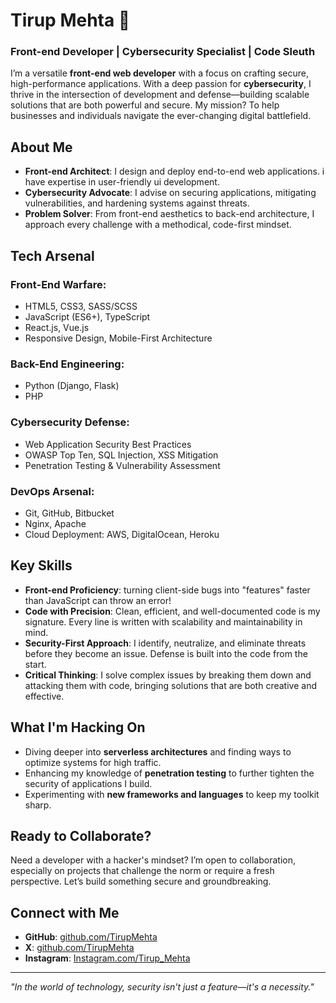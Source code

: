 # Tirup Mehta 👾

### Front-end Developer | Cybersecurity Specialist | Code Sleuth

I’m a versatile **front-end web developer** with a focus on crafting secure, high-performance applications. With a deep passion for **cybersecurity**, I thrive in the intersection of development and defense—building scalable solutions that are both powerful and secure. My mission? To help businesses and individuals navigate the ever-changing digital battlefield.

## About Me

- **Front-end Architect**: I design and deploy end-to-end web applications. i have expertise in user-friendly ui development.
- **Cybersecurity Advocate**: I advise on securing applications, mitigating vulnerabilities, and hardening systems against threats.
- **Problem Solver**: From front-end aesthetics to back-end architecture, I approach every challenge with a methodical, code-first mindset.

## Tech Arsenal

### Front-End Warfare:
- HTML5, CSS3, SASS/SCSS
- JavaScript (ES6+), TypeScript
- React.js, Vue.js
- Responsive Design, Mobile-First Architecture

### Back-End Engineering:
- Python (Django, Flask)
- PHP

### Cybersecurity Defense:
- Web Application Security Best Practices
- OWASP Top Ten, SQL Injection, XSS Mitigation
- Penetration Testing & Vulnerability Assessment

### DevOps Arsenal:
- Git, GitHub, Bitbucket
- Nginx, Apache
- Cloud Deployment: AWS, DigitalOcean, Heroku

## Key Skills

- **Front-end Proficiency**: turning client-side bugs into "features" faster than JavaScript can throw an error!
- **Code with Precision**: Clean, efficient, and well-documented code is my signature. Every line is written with scalability and maintainability in mind.
- **Security-First Approach**: I identify, neutralize, and eliminate threats before they become an issue. Defense is built into the code from the start.
- **Critical Thinking**: I solve complex issues by breaking them down and attacking them with code, bringing solutions that are both creative and effective.

## What I'm Hacking On

- Diving deeper into **serverless architectures** and finding ways to optimize systems for high traffic.
- Enhancing my knowledge of **penetration testing** to further tighten the security of applications I build.
- Experimenting with **new frameworks and languages** to keep my toolkit sharp.

## Ready to Collaborate?

Need a developer with a hacker's mindset? I’m open to collaboration, especially on projects that challenge the norm or require a fresh perspective. Let’s build something secure and groundbreaking.

## Connect with Me

- **GitHub**: [github.com/TirupMehta](https://github.com/TirupMehta)
- **X**: [github.com/TirupMehta](https://x.com/TirupMehta)
- **Instagram**: [Instagram.com/Tirup_Mehta](https://instagram.com/Tirup_Mehta)

---

_"In the world of technology, security isn't just a feature—it's a necessity."_

